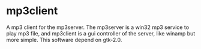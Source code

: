 mp3client
=========
A mp3 client for the mp3server.
The mp3server is a win32 mp3 service to play mp3 file, and mp3client is a gui controller of the server, like winamp but more simple.
This software depend on gtk-2.0.
